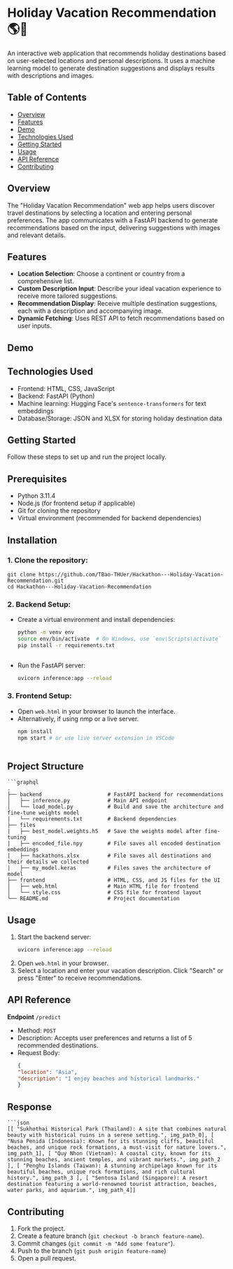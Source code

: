 # Holiday Vacation Recommendation 🌎🌴

An interactive web application that recommends holiday destinations based on user-selected locations and personal descriptions. It uses a machine learning model to generate destination suggestions and displays results with descriptions and images.  

## Table of Contents
- [Overview](#overview)
- [Features](#features)
- [Demo](#demo)
- [Technologies Used](#technologies-used)
- [Getting Started](#getting-started)
- [Usage](#usage)
- [API Reference](#api-reference)
- [Contributing](#contributing)
  
## Overview
The "Holiday Vacation Recommendation" web app helps users discover travel destinations by selecting a location and entering personal preferences. The app communicates with a FastAPI backend to generate recommendations based on the input, delivering suggestions with images and relevant details.

## Features
  * **Location Selection**: Choose a continent or country from a comprehensive list.  
  * **Custom Description Input**: Describe your ideal vacation experience to receive more tailored suggestions.  
  * **Recommendation Display**: Receive multiple destination suggestions, each with a description and accompanying image.  
  * **Dynamic Fetching**: Uses REST API to fetch recommendations based on user inputs.
  
## Demo

## Technologies Used
  * Frontend: HTML, CSS, JavaScript  
  * Backend: FastAPI (Python)  
  * Machine learning: Hugging Face's `sentence-transformers` for text embeddings  
  * Database/Storage: JSON and XLSX for storing holiday destination data  

## Getting Started
Follow these steps to set up and run the project locally.

## Prerequisites  
  * Python 3.11.4  
  * Node.js (for frontend setup if applicable)  
  * Git for cloning the repository  
  * Virtual environment (recommended for backend dependencies)  

## Installation
### 1. Clone the repository:  
    git clone https://github.com/TBao-THUer/Hackathon---Holiday-Vacation-Recommendation.git
    cd Hackathon---Holiday-Vacation-Recommendation
### 2. Backend Setup:  
  * Create a virtual environment and install dependencies:  
    ```bash  
    python -m venv env  
    source env/bin/activate  # On Windows, use `env\Scripts\activate`  
    pip install -r requirements.txt  
   
  * Run the FastAPI server:  
    ```bash  
    uvicorn inference:app --reload  
    
### 3. Frontend Setup:  
  * Open `web.html` in your browser to launch the interface.
  * Alternatively, if using nmp or a live server.   
      ```bash
      npm install  
      npm start # or use live server extension in VSCode   
   
## Project Structure
    ```graphql
    .
    ├── backend                     # FastAPI backend for recommendations
    │   ├── inference.py            # Main API endpoint
    │   └── load_model.py           # Build and save the architecture and fine-tune weights model
    |   └── requirements.txt        # Backend dependencies
    ├── files
    |   ├── best_model.weights.h5   # Save the weights model after fine-tuning
    |   ├── encoded_file.npy        # File saves all encoded destination embeddings
    |   ├── hackathons.xlsx         # File saves all destinations and their details we collected 
    |   ├── my_model.keras          # Files saves the architecture of model
    ├── frontend                    # HTML, CSS, and JS files for the UI
    │   ├── web.html                # Main HTML file for frontend
    │   └── style.css               # CSS file for frontend layout
    └── README.md                   # Project documentation


## Usage  
1. Start the backend server:
     ```bash
     uvicorn inference:app --reload

3. Open `web.html` in your browser.
4. Select a location and enter your vacation description. Click "Search" or press "Enter" to receive recommendations.

## API Reference
**Endpoint** `/predict`
  * Method: `POST` 
  * Description: Accepts user preferences and returns a list of 5 recommended destinations.  
  * Request Body:  
    ```json
    {  
    "location": "Asia",  
    "description": "I enjoy beaches and historical landmarks."  
    }    
## Response
    ```json
    [[ "Sukhothai Historical Park (Thailand): A site that combines natural beauty with historical ruins in a serene setting.", img_path_0], [ "Nusa Penida (Indonesia): Known for its stunning cliffs, beautiful beaches, and unique rock formations, a must-visit for nature lovers.", img_path_1], [ "Quy Nhon (Vietnam): A coastal city, known for its stunning beaches, ancient temples, and vibrant markets.", img_path_2 ], [ "Penghu Islands (Taiwan): A stunning archipelago known for its beautiful beaches, unique rock formations, and rich cultural history.", img_path_3 ], [ "Sentosa Island (Singapore): A resort destination featuring a world-renowned tourist attraction, beaches, water parks, and aquarium.", img_path_4]]

## Contributing  
  1. Fork the project.  
  2. Create a feature branch (`git checkout -b branch feature-name`).  
  3. Commit changes (`git commit -m "Add some feature"`).  
  4. Push to the branch (`git push origin feature-name`)  
  5. Open a pull request.  
